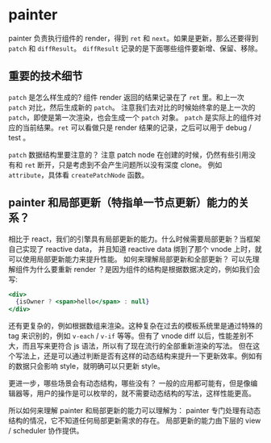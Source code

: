 # painter

painter 负责执行组件的 render，得到 `ret` 和 `next`。如果是更新，那么还要得到 `patch` 和 `diffResult`。
`diffResult` 记录的是下面哪些组件要新增、保留、移除。

## 重要的技术细节

`patch` 是怎么样生成的?
组件 render 返回的结果记录在了 `ret` 里。和上一次 `patch` 对比，然后生成新的 `patch`。
注意我们去对比的时候始终拿的是上一次的 `patch`，即使是第一次渲染，也会生成一个 `patch` 对象。
`patch` 是实际上的组件对应的当前结果。`ret` 可以看做只是 render 结果的记录，之后可以用于 debug / test 。

`patch` 数据结构里要注意的？
注意 patch node 在创建的时候，仍然有些引用没有和 `ret` 断开，只是考虑到不会产生问题所以没有深度 clone。
例如 `attribute`，具体看 `createPatchNode` 函数。

## painter 和局部更新（特指单一节点更新）能力的关系？

相比于 react，我们的引擎具有局部更新的能力。什么时候需要局部更新？当框架自己实现了 reactive data，
并且知道 reactive data 绑到了那个 vnode 上时，就可以使用局部更新能力来提升性能。
如何来理解局部更新和全部更新？
可以先理解组件为什么要重新 render ？是因为组件的结构是根据数据决定的，例如我们会写:

```jsx
<div>
  {isOwner ? <span>hello</span> : null}
</div>
```

还有更复杂的，例如根据数组来渲染。这种复杂在过去的模板系统里是通过特殊的 tag 来识别的，例如
`v-each` / `v-if` 等等。但有了 vnode diff 以后，性能差别不大，而且写来更符合 js 语法，所以有了现在流行的全部重新渲染的写法。
但在这个写法上，还是可以通过判断是否有这样的动态结构来提升一下更新效率。例如有的数据只会影响 style，就明确可以只更新 style。

更进一步，哪些场景会有动态结构，哪些没有？
一般的应用都可能有，但是像编辑器等，用户的操作是可以枚举的，就不需要动态结构的写法，这样性能更高。

所以如何来理解 painter 和局部更新的能力可以理解为：
painter 专门处理有动态结构的情况，它不知道任何局部更新需求的存在。
局部更新的能力由下层的 view / scheduler 协作提供。
